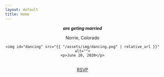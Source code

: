 ```yaml
---
layout: default
title: Home
---
```


<div style="text-align: center">
  <p><em><b>are geting married</b></em></p>
  <div class="solid-background">
    <p>Norrie, Colorado</p>

    <img id="dancing" src="{{ "/assets/img/dancing.png" | relative_url }}" alt="">
    <p>June 20, 2020</p>
  </div>
  <br>
  <a id="rsvp" href="{{ "/rsvp" | relative_url }}">RSVP</a>

</div>
